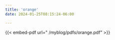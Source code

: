 ```yaml
---
title: 'orange'
date: 2024-01-25T08:15:24-06:00

---
```




{{< embed-pdf url=" /myblog/pdfs/orange.pdf" >}}
